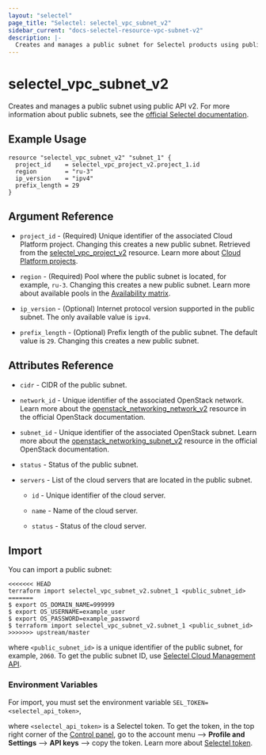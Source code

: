 ```yaml
---
layout: "selectel"
page_title: "Selectel: selectel_vpc_subnet_v2"
sidebar_current: "docs-selectel-resource-vpc-subnet-v2"
description: |-
  Creates and manages a public subnet for Selectel products using public API v2.
---
```


# selectel\_vpc\_subnet_v2

Creates and manages a public subnet using public API v2. For more information about public subnets, see the [official Selectel documentation](https://docs.selectel.ru/cloud/servers/networks/about-networks/).

## Example Usage

```hcl
resource "selectel_vpc_subnet_v2" "subnet_1" {
  project_id    = selectel_vpc_project_v2.project_1.id
  region        = "ru-3"
  ip_version    = "ipv4"
  prefix_length = 29
}
```

## Argument Reference

* `project_id` - (Required) Unique identifier of the associated Cloud Platform project. Changing this creates a new public subnet. Retrieved from the [selectel_vpc_project_v2](https://registry.terraform.io/providers/selectel/selectel/latest/docs/resources/vpc_project_v2) resource. Learn more about [Cloud Platform projects](https://docs.selectel.ru/cloud/servers/about/projects/).

* `region` - (Required) Pool where the public subnet is located, for example, `ru-3`. Changing this creates a new public subnet. Learn more about available pools in the [Availability matrix](https://docs.selectel.ru/control-panel-actions/availability-matrix/).

* `ip_version` - (Optional) Internet protocol version supported in the public subnet. The only available value is `ipv4`.

* `prefix_length` - (Optional) Prefix length of the public subnet. The default value is `29`. Changing this creates a new public subnet.

## Attributes Reference

* `cidr` - CIDR of the public subnet.

* `network_id` - Unique identifier of the associated OpenStack network. Learn more about the [openstack_networking_network_v2](https://registry.terraform.io/providers/terraform-provider-openstack/openstack/latest/docs/data-sources/networking_network_v2) resource in the official OpenStack documentation.

* `subnet_id` - Unique identifier of the associated OpenStack subnet. Learn more about the [openstack_networking_subnet_v2](https://registry.terraform.io/providers/terraform-provider-openstack/openstack/latest/docs/data-sources/networking_subnet_v2) resource in the official OpenStack documentation.

* `status` - Status of the public subnet.

* `servers` - List of the cloud servers that are located in the public subnet.

  * `id` - Unique identifier of the cloud server.

  * `name` - Name of the cloud server.

  * `status` - Status of the cloud server.

## Import

You can import a public subnet:

```shell
<<<<<<< HEAD
terraform import selectel_vpc_subnet_v2.subnet_1 <public_subnet_id>
=======
$ export OS_DOMAIN_NAME=999999
$ export OS_USERNAME=example_user
$ export OS_PASSWORD=example_password
$ terraform import selectel_vpc_subnet_v2.subnet_1 <public_subnet_id>
>>>>>>> upstream/master
```

where `<public_subnet_id>` is a unique identifier of the public subnet, for example, `2060`. To get the public subnet ID, use [Selectel Cloud Management API](https://developers.selectel.ru/docs/selectel-cloud-platform/main-services/selectel_cloud_management_api/).

### Environment Variables

For import, you must set the environment variable `SEL_TOKEN=<selectel_api_token>`,

where `<selectel_api_token>` is a Selectel token. To get the token, in the top right corner of the [Control panel](https://my.selectel.ru/profile/apikeys), go to the account menu ⟶ **Profile and Settings** ⟶ **API keys** ⟶ copy the token. Learn more about [Selectel token](https://developers.selectel.ru/docs/control-panel/authorization/#получить-токен-selectel).
